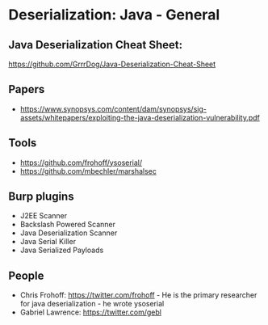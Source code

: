 # Deserialization: Java - General

## Java Deserialization Cheat Sheet:
https://github.com/GrrrDog/Java-Deserialization-Cheat-Sheet

## Papers
- https://www.synopsys.com/content/dam/synopsys/sig-assets/whitepapers/exploiting-the-java-deserialization-vulnerability.pdf

## Tools
- https://github.com/frohoff/ysoserial/
- https://github.com/mbechler/marshalsec

## Burp plugins
- J2EE Scanner
- Backslash Powered Scanner
- Java Deserialization Scanner
- Java Serial Killer
- Java Serialized Payloads

## People
- Chris Frohoff: https://twitter.com/frohoff - He is the primary researcher for java deserialization - he wrote ysoserial
- Gabriel Lawrence: https://twitter.com/gebl
